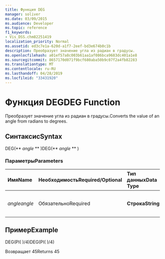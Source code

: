 ```yaml
---
title: Функция DEG
manager: soliver
ms.date: 03/09/2015
ms.audience: Developer
ms.topic: reference
f1_keywords:
- Vis_DSS.chm82251419
localization_priority: Normal
ms.assetid: ed3c7e1a-620d-a1f7-2eef-bd3e674b0c1b
description: Преобразует значение угла из радиан в градусы.
ms.openlocfilehash: a01ef57a8c003b61aa1af086bca9683dc401a1e8
ms.sourcegitcommit: 8657170d071f9bcf680aba50b9c07f2a4fb82283
ms.translationtype: MT
ms.contentlocale: ru-RU
ms.lasthandoff: 04/28/2019
ms.locfileid: "33431920"
---
```

# <a name="deg-function"></a><span data-ttu-id="f8b0e-103">Функция DEG</span><span class="sxs-lookup"><span data-stu-id="f8b0e-103">DEG Function</span></span>

<span data-ttu-id="f8b0e-104">Преобразует значение угла из радиан в градусы.</span><span class="sxs-lookup"><span data-stu-id="f8b0e-104">Converts the value of an angle from radians to degrees.</span></span>
  
## <a name="syntax"></a><span data-ttu-id="f8b0e-105">Синтаксис</span><span class="sxs-lookup"><span data-stu-id="f8b0e-105">Syntax</span></span>

<span data-ttu-id="f8b0e-106">DEG(\*\* *angle* \*\* )</span><span class="sxs-lookup"><span data-stu-id="f8b0e-106">DEG(\*\* *angle* \*\* )</span></span> 
  
### <a name="parameters"></a><span data-ttu-id="f8b0e-107">Параметры</span><span class="sxs-lookup"><span data-stu-id="f8b0e-107">Parameters</span></span>

|<span data-ttu-id="f8b0e-108">**Имя**</span><span class="sxs-lookup"><span data-stu-id="f8b0e-108">**Name**</span></span>|<span data-ttu-id="f8b0e-109">**Необходимость**</span><span class="sxs-lookup"><span data-stu-id="f8b0e-109">**Required/Optional**</span></span>|<span data-ttu-id="f8b0e-110">**Тип данных**</span><span class="sxs-lookup"><span data-stu-id="f8b0e-110">**Data Type**</span></span>|<span data-ttu-id="f8b0e-111">**Описание**</span><span class="sxs-lookup"><span data-stu-id="f8b0e-111">**Description**</span></span>|
|:-----|:-----|:-----|:-----|
| <span data-ttu-id="f8b0e-112">_angle_</span><span class="sxs-lookup"><span data-stu-id="f8b0e-112">_angle_</span></span> <br/> |<span data-ttu-id="f8b0e-113">Обязательно</span><span class="sxs-lookup"><span data-stu-id="f8b0e-113">Required</span></span>  <br/> |<span data-ttu-id="f8b0e-114">**Строка**</span><span class="sxs-lookup"><span data-stu-id="f8b0e-114">**String**</span></span> <br/> |<span data-ttu-id="f8b0e-115">Значение угла в радианах.</span><span class="sxs-lookup"><span data-stu-id="f8b0e-115">The value of the angle in radians.</span></span>  <br/> |
   
## <a name="example"></a><span data-ttu-id="f8b0e-116">Пример</span><span class="sxs-lookup"><span data-stu-id="f8b0e-116">Example</span></span>

<span data-ttu-id="f8b0e-117">DEG(PI( )/4)</span><span class="sxs-lookup"><span data-stu-id="f8b0e-117">DEG(PI( )/4)</span></span> 
  
<span data-ttu-id="f8b0e-118">Возвращает 45</span><span class="sxs-lookup"><span data-stu-id="f8b0e-118">Returns 45</span></span> 
  

